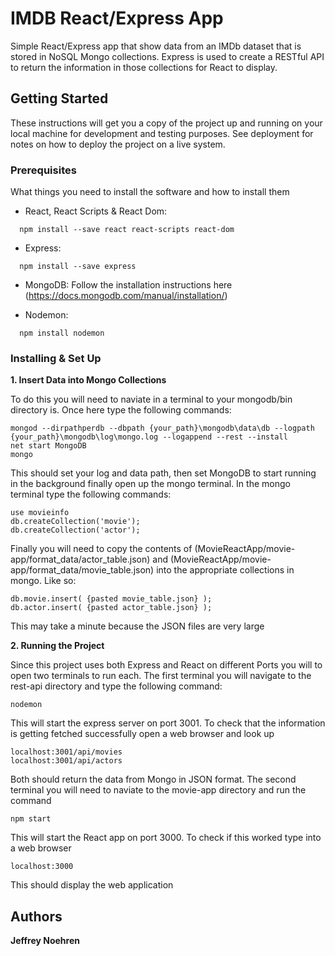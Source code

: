 # IMDB React/Express App

Simple React/Express app that show data from an IMDb dataset that is stored in NoSQL Mongo collections. Express is used to create a RESTful API to return the information in those collections for React to display.

## Getting Started

These instructions will get you a copy of the project up and running on your local machine for development and testing purposes. See deployment for notes on how to deploy the project on a live system.

### Prerequisites

What things you need to install the software and how to install them

* React, React Scripts & React Dom:  
```
  npm install --save react react-scripts react-dom
```
* Express: 
```
  npm install --save express
```
* MongoDB: Follow the installation instructions here (https://docs.mongodb.com/manual/installation/)

* Nodemon: 
```
  npm install nodemon
```

### Installing & Set Up

**1. Insert Data into Mongo Collections** 

To do this you will need to naviate in a terminal to your mongodb/bin directory is. Once here type the following commands:
```
mongod --dirpathperdb --dbpath {your_path}\mongodb\data\db --logpath {your_path}\mongodb\log\mongo.log --logappend --rest --install
net start MongoDB
mongo
```
This should set your log and data path, then set MongoDB to start running in the background finally open up the mongo terminal. In the mongo terminal type the following commands:
```
use movieinfo
db.createCollection('movie');
db.createCollection('actor');
```
Finally you will need to copy the contents of (MovieReactApp/movie-app/format_data/actor_table.json) and (MovieReactApp/movie-app/format_data/movie_table.json) into the appropriate collections in mongo. Like so:
```
db.movie.insert( {pasted movie_table.json} );
db.actor.insert( {pasted actor_table.json} );
```
This may take a minute because the JSON files are very large

**2. Running the Project**

Since this project uses both Express and React on different Ports you will to open two terminals to run each. The first terminal you will navigate to the rest-api directory and type the following command:
```
nodemon
```
This will start the express server on port 3001. To check that the information is getting fetched successfully open a web browser and look up
```
localhost:3001/api/movies
localhost:3001/api/actors
```
Both should return the data from Mongo in JSON format. The second terminal you will need to naviate to the movie-app directory and run the command
```
npm start
```
This will start the React app on port 3000. To check if this worked type into a web browser
```
localhost:3000
```
This should display the web application

## Authors

**Jeffrey Noehren**

